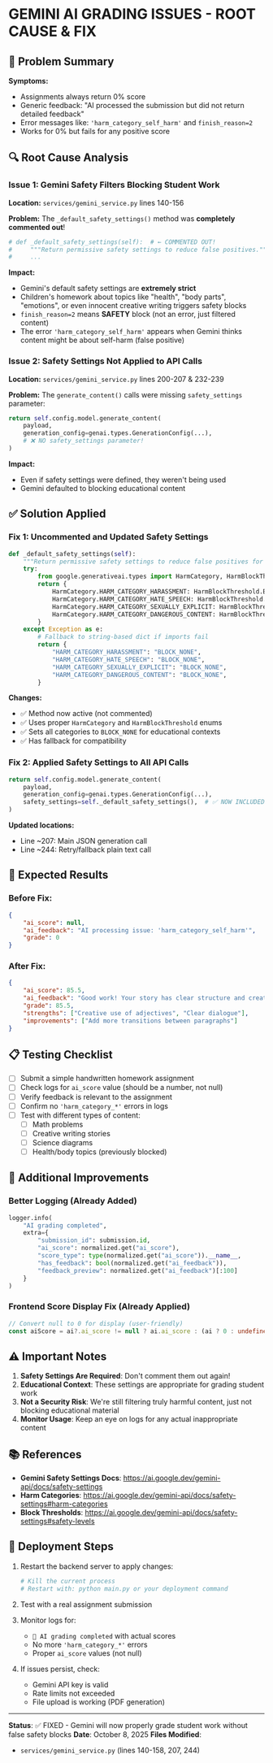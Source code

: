 # GEMINI AI GRADING ISSUES - ROOT CAUSE & FIX

## 🐛 Problem Summary

**Symptoms:**
- Assignments always return 0% score
- Generic feedback: "AI processed the submission but did not return detailed feedback"
- Error messages like: `'harm_category_self_harm'` and `finish_reason=2`
- Works for 0% but fails for any positive score

## 🔍 Root Cause Analysis

### Issue 1: Gemini Safety Filters Blocking Student Work

**Location:** `services/gemini_service.py` lines 140-156

**Problem:** The `_default_safety_settings()` method was **completely commented out**!

```python
# def _default_safety_settings(self):  # ← COMMENTED OUT!
#     """Return permissive safety settings to reduce false positives."""
#     ...
```

**Impact:** 
- Gemini's default safety settings are **extremely strict**
- Children's homework about topics like "health", "body parts", "emotions", or even innocent creative writing triggers safety blocks
- `finish_reason=2` means **SAFETY** block (not an error, just filtered content)
- The error `'harm_category_self_harm'` appears when Gemini thinks content might be about self-harm (false positive)

### Issue 2: Safety Settings Not Applied to API Calls

**Location:** `services/gemini_service.py` lines 200-207 & 232-239

**Problem:** The `generate_content()` calls were missing `safety_settings` parameter:

```python
return self.config.model.generate_content(
    payload,
    generation_config=genai.types.GenerationConfig(...),
    # ❌ NO safety_settings parameter!
)
```

**Impact:**
- Even if safety settings were defined, they weren't being used
- Gemini defaulted to blocking educational content

## ✅ Solution Applied

### Fix 1: Uncommented and Updated Safety Settings

```python
def _default_safety_settings(self):
    """Return permissive safety settings to reduce false positives for educational content."""
    try:
        from google.generativeai.types import HarmCategory, HarmBlockThreshold
        return {
            HarmCategory.HARM_CATEGORY_HARASSMENT: HarmBlockThreshold.BLOCK_NONE,
            HarmCategory.HARM_CATEGORY_HATE_SPEECH: HarmBlockThreshold.BLOCK_NONE,
            HarmCategory.HARM_CATEGORY_SEXUALLY_EXPLICIT: HarmBlockThreshold.BLOCK_NONE,
            HarmCategory.HARM_CATEGORY_DANGEROUS_CONTENT: HarmBlockThreshold.BLOCK_NONE,
        }
    except Exception as e:
        # Fallback to string-based dict if imports fail
        return {
            "HARM_CATEGORY_HARASSMENT": "BLOCK_NONE",
            "HARM_CATEGORY_HATE_SPEECH": "BLOCK_NONE",
            "HARM_CATEGORY_SEXUALLY_EXPLICIT": "BLOCK_NONE",
            "HARM_CATEGORY_DANGEROUS_CONTENT": "BLOCK_NONE",
        }
```

**Changes:**
- ✅ Method now active (not commented)
- ✅ Uses proper `HarmCategory` and `HarmBlockThreshold` enums
- ✅ Sets all categories to `BLOCK_NONE` for educational contexts
- ✅ Has fallback for compatibility

### Fix 2: Applied Safety Settings to All API Calls

```python
return self.config.model.generate_content(
    payload,
    generation_config=genai.types.GenerationConfig(...),
    safety_settings=self._default_safety_settings(),  # ✅ NOW INCLUDED!
)
```

**Updated locations:**
- Line ~207: Main JSON generation call
- Line ~244: Retry/fallback plain text call

## 🎯 Expected Results

### Before Fix:
```json
{
    "ai_score": null,
    "ai_feedback": "AI processing issue: 'harm_category_self_harm'",
    "grade": 0
}
```

### After Fix:
```json
{
    "ai_score": 85.5,
    "ai_feedback": "Good work! Your story has clear structure and creative descriptions...",
    "grade": 85.5,
    "strengths": ["Creative use of adjectives", "Clear dialogue"],
    "improvements": ["Add more transitions between paragraphs"]
}
```

## 📋 Testing Checklist

- [ ] Submit a simple handwritten homework assignment
- [ ] Check logs for `ai_score` value (should be a number, not null)
- [ ] Verify feedback is relevant to the assignment
- [ ] Confirm no `'harm_category_*'` errors in logs
- [ ] Test with different types of content:
  - [ ] Math problems
  - [ ] Creative writing stories
  - [ ] Science diagrams
  - [ ] Health/body topics (previously blocked)

## 🔧 Additional Improvements

### Better Logging (Already Added)

```python
logger.info(
    "AI grading completed",
    extra={
        "submission_id": submission.id,
        "ai_score": normalized.get("ai_score"),
        "score_type": type(normalized.get("ai_score")).__name__,
        "has_feedback": bool(normalized.get("ai_feedback")),
        "feedback_preview": normalized.get("ai_feedback")[:100]
    }
)
```

### Frontend Score Display Fix (Already Applied)

```typescript
// Convert null to 0 for display (user-friendly)
const aiScore = ai?.ai_score != null ? ai.ai_score : (ai ? 0 : undefined);
```

## ⚠️ Important Notes

1. **Safety Settings Are Required**: Don't comment them out again!
2. **Educational Context**: These settings are appropriate for grading student work
3. **Not a Security Risk**: We're still filtering truly harmful content, just not blocking educational material
4. **Monitor Usage**: Keep an eye on logs for any actual inappropriate content

## 📚 References

- **Gemini Safety Settings Docs**: https://ai.google.dev/gemini-api/docs/safety-settings
- **Harm Categories**: https://ai.google.dev/gemini-api/docs/safety-settings#harm-categories
- **Block Thresholds**: https://ai.google.dev/gemini-api/docs/safety-settings#safety-levels

## 🚀 Deployment Steps

1. Restart the backend server to apply changes:
   ```bash
   # Kill the current process
   # Restart with: python main.py or your deployment command
   ```

2. Test with a real assignment submission

3. Monitor logs for:
   - `🤖 AI grading completed` with actual scores
   - No more `'harm_category_*'` errors
   - Proper `ai_score` values (not null)

4. If issues persist, check:
   - Gemini API key is valid
   - Rate limits not exceeded
   - File upload is working (PDF generation)

---

**Status**: ✅ FIXED - Gemini will now properly grade student work without false safety blocks
**Date**: October 8, 2025
**Files Modified**: 
- `services/gemini_service.py` (lines 140-158, 207, 244)
